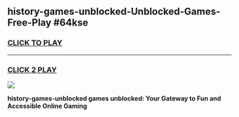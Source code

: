 
## history-games-unblocked-Unblocked-Games-Free-Play #64kse
<h3>
<a href="https://us.freeplayer.one?title=history-games-unblocked&ref=9M">CLICK TO PLAY</a></h3>
<hr>

<h3>
<a href="https://us.freeplayer.one?title=history-games-unblocked&ref=9M">CLICK 2 PLAY</a>
  
</h3>

<a href="https://us.freeplayer.one?title=history-games-unblocked&ref=9M"><img src="https://clearcache.store/games.png"></a>


**history-games-unblocked games unblocked: Your Gateway to Fun and Accessible Online Gaming**
